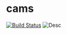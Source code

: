 # cams
[![Build Status](https://dev.azure.com/davidmicevski/CAMS/_apis/build/status/Micevski.cams?branchName=develop)](https://dev.azure.com/davidmicevski/CAMS/_build/latest?definitionId=1&branchName=develop)
![Desc](https://dev.azure.com/davidmicevski/CAMS/_apis/build/status/Micevski.cams?branchName=develop)


